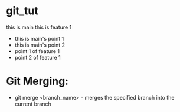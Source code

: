 # git_tut

this is main
this is feature 1
- this is main's point 1
- this is main's point 2
- point 1 of feature 1
- point 2 of feature 1

# Git Merging:
- git merge <branch_name> - merges the specified branch into the current branch